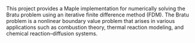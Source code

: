 This project provides a Maple implementation for numerically solving the Bratu problem using an iterative finite difference method (FDM).
The Bratu problem is a nonlinear boundary value problem that arises in various applications such as combustion theory, thermal reaction modeling, and chemical reaction–diffusion systems.
